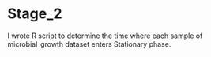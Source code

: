 # Stage_2
I wrote R script to determine the time where each sample of microbial_growth dataset enters Stationary phase. 
